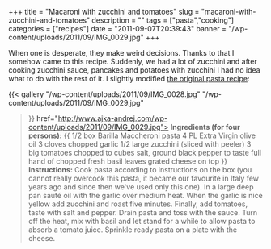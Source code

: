 +++
title = "Macaroni with zucchini and tomatoes"
slug = "macaroni-with-zucchini-and-tomatoes"
description = ""
tags = ["pasta","cooking"]
categories = ["recipes"]
date = "2011-09-07T20:39:43"
banner = "/wp-content/uploads/2011/09/IMG_0029.jpg"
+++

When one is desperate, they make weird decisions. Thanks to that I somehow came to this recipe. Suddenly,
we
had
a
lot
of
zucchini
and
after
cooking
zucchini
sauce,
pancakes
and
potatoes
with
zucchini
I
had
no
idea
what
to
do
with
the
rest
of
it.
I
slightly
modified
<a
href="http://www.barillaus.com/Recipes/Barilla-Whole-Grain-Spaghetti-with-Zucchini-and-Yellow-Squash.aspx">the original pasta recipe</a>:

{{< gallery
    "/wp-content/uploads/2011/09/IMG_0028.jpg"
    "/wp-content/uploads/2011/09/IMG_0029.jpg"
>}}<a> href="http://www.ajka-andrej.com/wp-content/uploads/2011/09/IMG_0029.jpg"></a>
**Ingredients (for four persons):**
{{ 1/2 box Barilla Maccheroni pasta
4 PL Extra Virgin olive oil
3 cloves chopped garlic
1/2 large zucchini (sliced with peeler)
3 big tomatoes chopped to cubes
salt, ground black pepper to taste
full hand of chopped fresh basil leaves
grated cheese on top }}
**Instructions:**
Cook pasta according to instructions on the box (you cannot really overcook this pasta, it became
our favourite in Italy few years ago and since then we've used only this one). In a large deep pan
sauté oil with the garlic over medium heat. When the garlic is nice yellow add zucchini and roast
five minutes. Finally, add tomatoes, taste with salt and pepper. Drain pasta and toss with the
sauce. Turn off the heat, mix with basil and let stand for a while to allow pasta to absorb a
tomato juice. Sprinkle ready pasta on a plate with the cheese.
